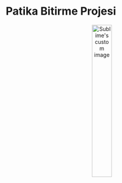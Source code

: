 # Patika Bitirme Projesi

<p align="center"  width="70%">
  <img width="32%" src="https://github.com/FMSSBilisimAndroid/CansuKoseCapstoneHomework/blob/main/image/GIF-221012_030037.gif" alt="Sublime's custom image"/>
</p>
